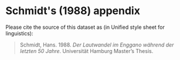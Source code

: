 # Schmidt's (1988) appendix

Please cite the source of this dataset as (in Unified style sheet for linguistics):

> Schmidt, Hans. 1988. *Der Lautwandel im Enggano während der letzten 50 Jahre*. Universität Hamburg Master’s Thesis.



